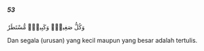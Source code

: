 ##### 53

<span class="ayah">وَكُلُّ صَغِيرٍۢ وَكَبِيرٍۢ مُّسْتَطَرٌ</span>

<span class="ayah_translation">Dan segala (urusan) yang kecil maupun yang besar adalah tertulis.</span>
